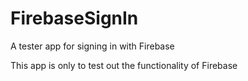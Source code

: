 # FirebaseSignIn
A tester app for signing in with Firebase

This app is only to test out the functionality of Firebase

